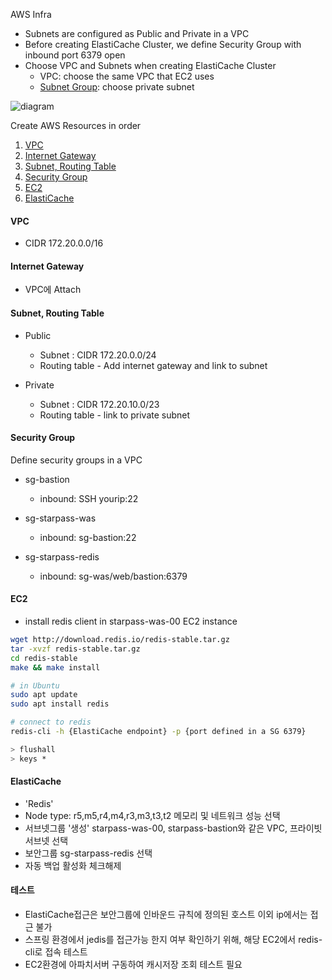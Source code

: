 
AWS Infra
- Subnets are configured as Public and Private in a VPC
- Before creating ElastiCache Cluster, we define Security Group with inbound port 6379 open
- Choose VPC and Subnets when creating ElastiCache Cluster
	- VPC: choose the same VPC that EC2 uses
	- [Subnet Group](https://docs.aws.amazon.com/AmazonElastiCache/latest/red-ug/SubnetGroups.html): choose private subnet

![diagram](https://d2cg24p20j4o18.cloudfront.net/playvote/000/20210819/82331f92-bc8c-403e-a1d1-5d51bc6fec79.jpg)

Create AWS Resources in order
1. [VPC](#vpc)
2. [Internet Gateway](#internet-gateway)
3. [Subnet, Routing Table](#subnet-routing-table)
4. [Security Group](#security-group)
5. [EC2](#ec2)
5. [ElastiCache](#elasticache)

#### VPC
- CIDR 172.20.0.0/16

#### Internet Gateway
- VPC에 Attach

#### Subnet, Routing Table
- Public
  - Subnet : CIDR 172.20.0.0/24
  - Routing table - Add internet gateway and link to subnet

- Private
  - Subnet : CIDR 172.20.10.0/23
  - Routing table - link to private subnet

#### Security Group
Define security groups in a VPC

- sg-bastion
  - inbound: SSH yourip:22

- sg-starpass-was
  - inbound: sg-bastion:22

- sg-starpass-redis
  - inbound: sg-was/web/bastion:6379


#### EC2
- install redis client in starpass-was-00 EC2 instance

```sh
wget http://download.redis.io/redis-stable.tar.gz
tar -xvzf redis-stable.tar.gz
cd redis-stable
make && make install

# in Ubuntu
sudo apt update
sudo apt install redis

# connect to redis
redis-cli -h {ElastiCache endpoint} -p {port defined in a SG 6379}

> flushall
> keys *
```

#### ElastiCache
- 'Redis'
- Node type: r5,m5,r4,m4,r3,m3,t3,t2 메모리 및 네트워크 성능 선택
- 서브넷그룹 '생성' starpass-was-00, starpass-bastion와 같은 VPC, 프라이빗 서브넷 선택
- 보안그룹 sg-starpass-redis 선택 
- 자동 백업 활성화 체크해제


#### 테스트
- ElastiCache접근은 보안그룹에 인바운드 규칙에 정의된 호스트 이외 ip에서는 접근 불가
- 스프링 환경에서 jedis를 접근가능 한지 여부 확인하기 위해, 해당 EC2에서 redis-cli로 접속 테스트
- EC2환경에 아파치서버 구동하여 캐시저장 조회 테스트 필요
